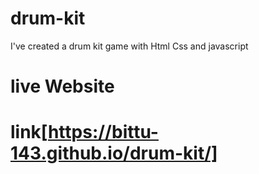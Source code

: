 # drum-kit
I've created a drum kit game with Html Css and javascript
# live Website
# link[https://bittu-143.github.io/drum-kit/]
